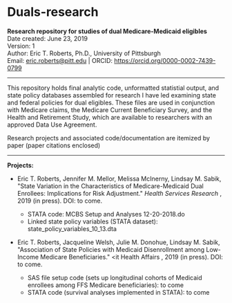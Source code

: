 # Duals-research
<b> Research repository for studies of dual Medicare-Medicaid eligibles </b> </br>
Date created: June 23, 2019 </br>
Version: 1 </br>
Author: Eric T. Roberts, Ph.D., University of Pittsburgh </br>
Email: eric.roberts@pitt.edu | ORCID: https://orcid.org/0000-0002-7439-0799 </br>
****************************************************************************************

This repository holds final analytic code, unformatted statistial output, and state policy databases assembled for research I have led examining state and federal policies for dual eligibles.  These files are used in conjunction with Medicare claims, the Medicare Current Beneficiary Survey, and the Health and Retirement Study, which are available to researchers with an approved Data Use Agreement.

Research projects and associated code/documentation are itemized by paper (paper citations enclosed)


****************************************************************************************
<b> Projects: </b>

* Eric T. Roberts, Jennifer M. Mellor, Melissa McInerny, Lindsay M. Sabik, "State Variation in the Characteristics of Medicare-Medicaid Dual Enrollees: Implications for Risk Adjustment."  <i> Health Services Research </i>, 2019 (in press).  DOI: to come.
  + STATA code: MCBS Setup and Analyses 12-20-2018.do
  + Linked state policy variables (STATA dataset): state_policy_variables_10_13.dta
  
* Eric T. Roberts, Jacqueline Welsh, Julie M. Donohue, Lindsay M. Sabik, "Association of State Policies with Medicaid Disenrollment among Low-Income Medicare Beneficiaries."  <it Health Affairs </i>, 2019 (in press).  DOI: to come.
  + SAS file setup code (sets up longitudinal cohorts of Medicaid enrollees among FFS Medicare beneficiaries): to come
  + STATA code (survival analyses implemented in STATA): to come
